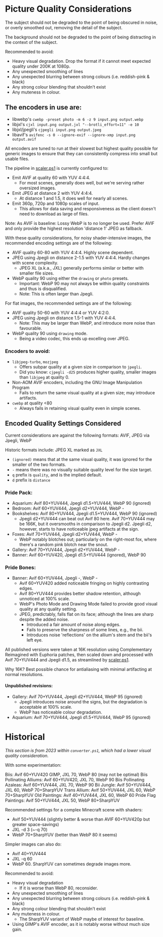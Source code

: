 # Picture Quality Considerations

The subject should not be degraded to the point of being obscured in noise,
or overly smoothed out, removing the detail of the subject.

The background should not be degraded to the point of being distracting in the context of the subject.

Recommended to avoid:

- Heavy visual degradation. Drop the format if it cannot meet expected quality under 200K at 1080p.
- Any unexpected smoothing of lines
- Any unexpected blurring between strong colours (i.e. reddish-pink & black)
- Any strong colour blending that shouldn't exist
- Any muteness in colour.

## The encoders in use are:

- libwebp's `cwebp -preset photo -m 6 -z 9 input.png output.webp`
- libjxl's `cjxl input.png output.jxl "--brotli_effort=11" -e 10`
- libjxl/jpegli's `cjpegli input.png output.jpeg`
- libavif's `avifenc -s 0 --ignore-exif --ignore-xmp input.png output.avif`

All encoders are tuned to run at their slowest but highest quality possible for generic images
to ensure that they can consistently compress into small but usable files.

The pipeline in [scaler.ps1] is currently configured to:

- Emit AVIF at quality 60 with YUV 4:4:4.
  - For most scenes, generally does well, but we're serving rather oversized images.
- Emit JPEG at distance 2 with YUV 4:4:4.
  - At distance 1 and 1.5, it does well for nearly all scenes.
- Emit 360p, 720p and 1080p scales of input.
  - This allows for data saving and responsiveness as the client doesn't need to download as large of files.

Note: As AVIF is baseline: Lossy WebP is to no longer be used.
Prefer AVIF and only provide the highest resolution 'distance 1' JPEG as fallback.

With these quality considerations, for noisy shader-intensive images,
the recommended encoding settings are of the following:

- AVIF quality 60-80 with YUV 4:4:4. Highly scene dependent.
- JPEG using Jpegli on distance 2-1.5 with YUV 4:4:4. Hardly changes with scene complexity.
  - JPEG XL (a.k.a., JXL) generally performs similar or better with smaller file sizes.
- WebP quality 90 using either the `drawing` or `photo` presets.
  - Important: WebP 90 may not always be within quality constraints and thus is disqualified.
  - Note: This is often larger than Jpegli.

For flat images, the recommended settings are of the following:

- AVIF quality 50-60 with YUV 4:4:4 or YUV 4:2:0.
- JPEG using Jpegli on distance 1.5-1 with YUV 4:4:4.
  - Note: This may be larger than WebP, and introduce more noise than favourable.
- WebP quality 90 using `drawing` mode.
  - Being a video codec, this ends up excelling over JPEG.

### Encoders to avoid:

- `libjpeg-turbo`, `mozjpeg`
  - Offers subpar quality at a given size in comparison to `jpegli`.
  - Did you know: `cjpegli -d25` produces higher quality, smaller images than `libjpeg` at quality 0.
- Non-AOM AVIF encoders, including the GNU Image Manipulation Program
  - Fails to return the same visual quality at a given size; may introduce artifacts.
- `cwebp` at quality <80
  - Always fails in retaining visual quality even in simple scenes.

## Encoded Quality Settings Considered

Current considerations are against the following formats: AVIF, JPEG via Jpegli, WebP

Historic formats include: JPEG XL marked as `JXL`

- `(ignored)` means that at the same visual quality, it was ignored for the smaller of the two formats.
- `-` means there was no visually suitable quality level for the size target.
- `q` prefix is `quality`, and is the implied default.
- `d` prefix is `distance`

### Pride Pack:

- Aquarium: Avif 80+YUV444, Jpegli d1.5+YUV444, WebP 90 (ignored)
- Bedroom: Avif 60+YUV444, Jpegli d2+YUV444, WebP -
- Bookshelves: Avif 80+YUV444, Jpegli d1.5+YUV444, WebP 90 (ignored)
  - Jpegli d2+YUV444 can beat out Avif 80 here.
    Avif 70+YUV444 may be 166K, but it oversmooths in comparison to Jpegli d2.
    Jpegli d2, however, starts to have noticeable jpeg artifacts at the sign.
- Foxes: Avif 70+YUV444, Jpegli d2+YUV444, WebP -
  - WebP notably blotches out; particularly on the right-most fox,
    where there's a random pink blotch near the snout.
- Gallery: Avif 70+YUV444, Jpegli d2+YUV444, WebP -
- Banner: Avif 60+YUV420, Jpegli d1.5+YUV444 (ignored), WebP 90

### Pride Bones:

- Banner: Avif 60+YUV444, Jpegli -, WebP -
  - Avif 60+YUV420 added noticeable fringing on highly contrasting edges.
  - Avif 80+YUV444 provides better shadow retention, although unnoticed at 100% scale.
  - WebP's Photo Mode and Drawing Mode failed to provide good visual quality at any quality setting.
  - JPEG, predictably, falls flat on its face; although the lines are sharp despite the added noise.
    - Introduced a fair amount of noise along edges.
    - Fails to preserve the sharpness of some lines, e.g., the bii.
    - Introduces noise 'reflections' on the allium's stem and the bii's left eye.

All published versions were taken at 16K resolution using Complementary Reimagined with Euphoria patches,
then scaled down and processed with Avif 70+YUV444 and Jpegli d1.5, as streamlined by [scaler.ps1].

Why 16K? Best possible chance for antialiasing with minimal artifacting at normal resolutions.

#### Unpublished revisions:

- Gallery: Avif 70+YUV444, Jpegli d2+YUV444, WebP 95 (ignored)
  - Jpegli introduces noise around the signs, but the degradation is acceptable at 100% scale.
  - WebP has noticeable colour degradation.
- Aquarium: Avif 70+YUV444, Jpegli d1.5+YUV444, WebP 95 (ignored)

# Historical

_This section is from 2023 within `converter.ps1`, which had a lower visual quality consideration._

With some experimentation:

Biis: Avif 60+YUV420 GIMP, JXL 70, WebP 80 (may not be optimal)
Biis Pollinating Alliums: Avif 60+YUV420, JXL 70, WebP 90
Biis Pollinating Azaleas: Avif 60+YUV444, JXL 70, WebP 90
Bii Jungle: Avif 50+YUV444, JXL 60, WebP 70+SharpYUV
Trans Allium: Avif 50+YUV444, JXL 60, WebP 70+SharpYUV
Old Paintings: Avif 40+YUV444, JXL 60, WebP 60
Pride Flag Paintings: Avif 50+YUV444, JXL 50, WebP 80+SharpYUV

Recommended settings for a complex Minecraft scene with shaders:

- Avif 50+YUV444 (slightly better & worse than AVIF 60+YUV420p but greater space-savings)
- JXL -d 3 (~-q 70)
- WebP 70+SharpYUV (better than WebP 80 it seems)

Simpler images can also do:

- Avif 40+YUV444
- JXL -q 60
- WebP 60. SharpYUV can sometimes degrade images more.

Recommended to avoid:

- Heavy visual degradation
  - If it is worse than WebP 80, reconsider.
- Any unexpected smoothing of lines
- Any unexpected blurring between strong colours (i.e. reddish-pink & black)
- Any strong colour blending that shouldn't exist
- Any muteness in colour.
  - The SharpYUV variant of WebP maybe of interest for baseline.
- Using GIMP's AVIF encoder, as it is notably worse without much size gain.

[scaler.ps1]: scaler.ps1
